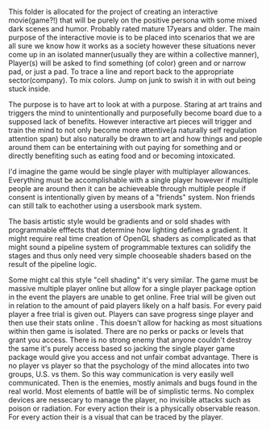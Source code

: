 This folder is allocated for the project of creating an interactive movie(game?!) that will be purely on the positive persona with some mixed dark scenes and humor. Probably rated mature 17years and older. 
The main purpose of the interactive movie is to be placed into scenarios that we are all sure we know how it works as a society however these situations never come up in an isolated manner(usually they are within a collective manner),
Player(s) will be asked to find something (of color) green and or narrow pad, or just a pad.
To trace a line and report back to the appropriate sector(company). To mix colors.
Jump on junk to swish it in with out being stuck inside.

The purpose is to have art to look at with a purpose. Staring at art trains and triggers the mind to unintentionally and purposefully become board due to a supposed lack of benefits. However interactive art pieces will trigger and train the mind to not only become more attentive(a naturally self regulation attention span) but also naturally be drawn to art and how things and people around them can be entertaining with out paying for something and or directly benefiting such as eating food and or becoming intoxicated.

I'd imagine the game would be single player with multiplayer allowances.
Everything must be accomplishable with a single player however if multiple people are around then it can be achieveable through multiple people if consent is intentionally given by means of a "friends" system. Non friends can still talk to eachother using a usersbook mark system.

The basis artistic style would be gradients and or sold shades with programmable efffects that determine how lighting defines a gradient. It might require real time creation of OpenGL shaders as complicated as that might sound a pipeline system of programmable textures can solidify the stages and thus only need very simple chooseable shaders based on the result of the pipeline logic.

Some might cal this style "cell shading" it's very similar. 
The game must be massive multiple player online but allow for a single player package option in the event the players are unable to get online. Free trial will be given out in relation to the amount of paid players likely on a half basis. For every paid player a free trial is given out.
Players can save progress singe player and then use their stats online . This doesn't allow for hacking as most situations within then game is isolated. There are no perks or packs or levels that grant you access. There is no strong enemy that anyone couldn't destroy the same it's purely access based so jacking the single player game package would give you access and not unfair combat advantage.
There is no player vs player so that the psychology of the mind allocates into two groups, U.S. vs them. So this way communication is very easily well communicated. Then is the enemies, mostly animals and bugs found in the real world. Most elements of battle will be of simplistic terms. No complex devices are nessecary to manage the player, no invisible attacks such as poison or radiation.
For every action their is a physically observable reason. For every action their is a visual that can be traced by the player.
